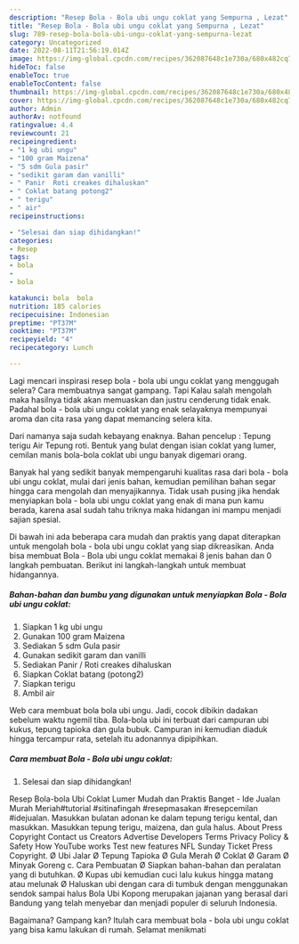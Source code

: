 ```yaml
---
description: "Resep Bola - Bola ubi ungu coklat yang Sempurna , Lezat"
title: "Resep Bola - Bola ubi ungu coklat yang Sempurna , Lezat"
slug: 789-resep-bola-bola-ubi-ungu-coklat-yang-sempurna-lezat
category: Uncategorized
date: 2022-08-11T21:56:19.014Z
image: https://img-global.cpcdn.com/recipes/362087648c1e730a/680x482cq70/bola-bola-ubi-ungu-coklat-foto-resep-utama.jpg
hideToc: false
enableToc: true
enableTocContent: false
thumbnail: https://img-global.cpcdn.com/recipes/362087648c1e730a/680x482cq70/bola-bola-ubi-ungu-coklat-foto-resep-utama.jpg
cover: https://img-global.cpcdn.com/recipes/362087648c1e730a/680x482cq70/bola-bola-ubi-ungu-coklat-foto-resep-utama.jpg
author: Admin
authorAv: notfound
ratingvalue: 4.4
reviewcount: 21
recipeingredient:
- "1 kg ubi ungu"
- "100 gram Maizena"
- "5 sdm Gula pasir"
- "sedikit garam dan vanilli"
- " Panir  Roti creakes dihaluskan"
- " Coklat batang potong2"
- " terigu"
- " air"
recipeinstructions:

- "Selesai dan siap dihidangkan!"
categories:
- Resep
tags:
- bola
- 
- bola

katakunci: bola  bola 
nutrition: 185 calories
recipecuisine: Indonesian
preptime: "PT37M"
cooktime: "PT37M"
recipeyield: "4"
recipecategory: Lunch

---
```



Lagi mencari inspirasi resep bola - bola ubi ungu coklat yang menggugah selera? Cara membuatnya sangat gampang. Tapi Kalau salah mengolah maka hasilnya tidak akan memuaskan dan justru cenderung tidak enak. Padahal bola - bola ubi ungu coklat yang enak selayaknya mempunyai aroma dan cita rasa yang dapat memancing selera kita.


Dari namanya saja sudah kebayang enaknya. Bahan pencelup : Tepung terigu Air Tepung roti. Bentuk yang bulat dengan isian coklat yang lumer, cemilan manis bola-bola coklat ubi ungu banyak digemari orang.

Banyak hal yang sedikit banyak mempengaruhi kualitas rasa dari bola - bola ubi ungu coklat, mulai dari jenis bahan, kemudian pemilihan bahan segar hingga cara mengolah dan menyajikannya. Tidak usah pusing jika hendak menyiapkan bola - bola ubi ungu coklat yang enak di mana pun kamu berada, karena asal sudah tahu triknya maka hidangan ini mampu menjadi sajian spesial.


Di bawah ini ada beberapa cara mudah dan praktis yang dapat diterapkan untuk mengolah bola - bola ubi ungu coklat yang siap dikreasikan. Anda bisa membuat Bola - Bola ubi ungu coklat memakai 8 jenis bahan dan 0 langkah pembuatan. Berikut ini langkah-langkah untuk membuat hidangannya.

<!--inarticleads1-->

##### Bahan-bahan dan bumbu yang digunakan untuk menyiapkan Bola - Bola ubi ungu coklat:

1. Siapkan 1 kg ubi ungu
1. Gunakan 100 gram Maizena
1. Sediakan 5 sdm Gula pasir
1. Gunakan sedikit garam dan vanilli
1. Sediakan  Panir / Roti creakes dihaluskan
1. Siapkan  Coklat batang (potong2)
1. Siapkan  terigu
1. Ambil  air


Web cara membuat bola bola ubi ungu. Jadi, cocok dibikin dadakan sebelum waktu ngemil tiba. Bola-bola ubi ini terbuat dari campuran ubi kukus, tepung tapioka dan gula bubuk. Campuran ini kemudian diaduk hingga tercampur rata, setelah itu adonannya dipipihkan. 

<!--inarticleads2-->

##### Cara membuat Bola - Bola ubi ungu coklat:


1. Selesai dan siap dihidangkan!

Resep Bola-bola Ubi Coklat Lumer Mudah dan Praktis Banget - Ide Jualan Murah Meriah#tutorial #sitinafingah #resepmasakan #resepcemilan #idejualan. Masukkan bulatan adonan ke dalam tepung terigu kental, dan masukkan. Masukkan tepung terigu, maizena, dan gula halus. About Press Copyright Contact us Creators Advertise Developers Terms Privacy Policy &amp; Safety How YouTube works Test new features NFL Sunday Ticket Press Copyright. Ø Ubi Jalar Ø Tepung Tapioka Ø Gula Merah Ø Coklat Ø Garam Ø Minyak Goreng c. Cara Pembuatan Ø Siapkan bahan-bahan dan peralatan yang di butuhkan. Ø Kupas ubi kemudian cuci lalu kukus hingga matang atau melunak Ø Haluskan ubi dengan cara di tumbuk dengan menggunakan sendok sampai halus Bola Ubi Kopong merupakan jajanan yang berasal dari Bandung yang telah menyebar dan menjadi populer di seluruh Indonesia. 

Bagaimana? Gampang kan? Itulah cara membuat bola - bola ubi ungu coklat yang bisa kamu lakukan di rumah. Selamat menikmati
